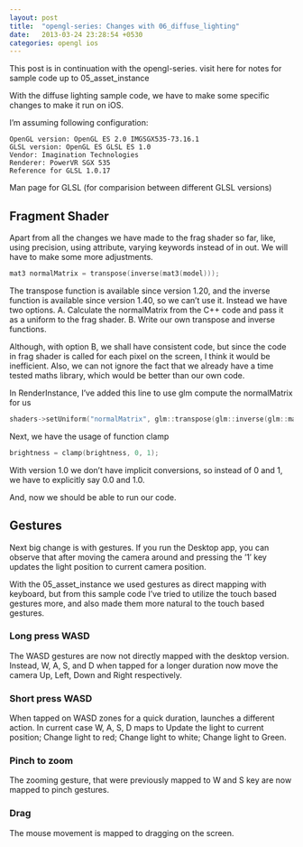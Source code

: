 ```yaml
---
layout: post
title:  "opengl-series: Changes with 06_diffuse_lighting"
date:   2013-03-24 23:28:54 +0530
categories: opengl ios
---
```


This post is in continuation with the opengl-series. 
visit here for notes for sample code up to 05_asset_instance

With the diffuse lighting sample code, we have to make some specific changes to make it run on iOS.

I’m assuming following configuration:

```
OpenGL version: OpenGL ES 2.0 IMGSGX535-73.16.1
GLSL version: OpenGL ES GLSL ES 1.0
Vendor: Imagination Technologies
Renderer: PowerVR SGX 535
Reference for GLSL 1.0.17
```

Man page for GLSL (for comparision between different GLSL versions)

## Fragment Shader

Apart from all the changes we have made to the frag shader so far, like, using precision, using attribute, varying keywords instead of in out. We will have to make some more adjustments.
``` cpp
mat3 normalMatrix = transpose(inverse(mat3(model)));
```

The transpose function is available since version 1.20, and the  inverse function is available since version 1.40, so we can’t use it. Instead we have two options. A. Calculate the normalMatrix from the C++ code and pass it as a uniform to the frag shader. B. Write our own transpose and inverse functions.

Although, with option B, we shall have consistent code, but since the code in frag shader is called for each pixel on the screen, I think it would be inefficient. Also, we can not ignore the fact that we already have a time tested maths library, which would be better than our own code.

In RenderInstance, I’ve added this line to use glm compute the normalMatrix for us
``` cpp
shaders->setUniform("normalMatrix", glm::transpose(glm::inverse(glm::mat3(inst.transform))));
```

Next, we have the usage of function clamp
``` cpp
brightness = clamp(brightness, 0, 1);
```

With version 1.0 we don’t have implicit conversions, so instead of 0 and 1, we have to explicitly say 0.0 and 1.0.

And, now we should be able to run our code.


## Gestures

Next big change is with gestures. If you run the Desktop app, you can observe that after moving the camera around and pressing the ’1′ key updates the light position to current camera position.

With the 05_asset_instance we used gestures as direct mapping with keyboard, but from this sample code I’ve tried to utilize the touch based gestures more, and also made them more natural to the touch based gestures.

### Long press WASD

The WASD gestures are now not directly mapped with the desktop version. Instead, W, A, S, and D when tapped for a longer duration now move the camera Up, Left, Down and Right respectively.

### Short press WASD

When tapped on WASD zones for a quick duration, launches a different action. In current case W, A, S, D maps to Update the light to current position; Change light to red; Change light to white; Change light to Green.


### Pinch to zoom

The zooming gesture, that were previously mapped to W and S key are now mapped to pinch gestures.


### Drag

The mouse movement is mapped to dragging on the screen.
